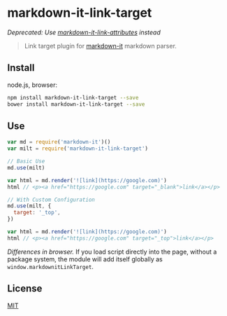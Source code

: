 # markdown-it-link-target

_Deprecated: Use [markdown-it-link-attributes](https://www.npmjs.com/package/markdown-it-link-attributes) instead_

> Link target plugin for [markdown-it](https://github.com/markdown-it/markdown-it) markdown parser.

## Install

node.js, browser:

```bash
npm install markdown-it-link-target --save
bower install markdown-it-link-target --save
```

## Use

```js
var md = require('markdown-it')()
var milt = require('markdown-it-link-target')
```

```js
// Basic Use
md.use(milt)

var html = md.render('![link](https://google.com)')
html // <p><a href="https://google.com" target="_blank">link</a></p>
```

```js
// With Custom Configuration
md.use(milt, {
  target: '_top',
})

var html = md.render('![link](https://google.com)')
html // <p><a href="https://google.com" target="_top">link</a></p>
```

_Differences in browser._ If you load script directly into the page, without a package system, the module will add itself globally as `window.markdownitLinkTarget`.


## License

[MIT](https://github.com/markdown-it/markdown-it-footnote/blob/master/LICENSE)
